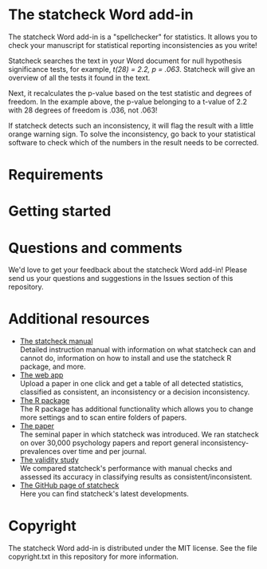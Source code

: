 # The statcheck Word add-in
The statcheck Word add-in is a "spellchecker" for statistics. It allows you to 
check your manuscript for statistical reporting inconsistencies as you write!

Statcheck searches the text in your Word document for null hypothesis 
significance tests, for example, *t(28) = 2.2, p = .063*. Statcheck will give
an overview of all the tests it found in the text.

Next, it recalculates the p-value based on the test statistic and degrees of 
freedom. In the example above, the p-value belonging to a t-value of 2.2 with 28
degrees of freedom is .036, not .063!

If statcheck detects such an inconsistency, it will flag the result with a 
little orange warning sign. To solve the inconsistency, go back to your
statistical software to check which of the numbers in the result needs to be
corrected.

# Requirements

# Getting started

# Questions and comments
We'd love to get your feedback about the statcheck Word add-in! Please send us 
your questions and suggestions in the Issues section of this repository.

# Additional resources
* [The statcheck manual](https://rpubs.com/michelenuijten/statcheckmanual) 
<br> Detailed instruction manual with information on what statcheck can and 
    cannot do, information on how to install and use the statcheck R package, 
    and more.
* [The web app](http://statcheck.io)
<br> Upload a paper in one click and get a table of all detected statistics, 
    classified as consistent, an inconsistency or a decision inconsistency.
* [The R package](http://cran.r-project.org/web/packages/statcheck/)
<br> The R package has additional functionality which allows you to change more 
    settings and to scan entire folders of papers.
* [The paper](https://doi.org/10.3758/s13428-015-0664-2)
<br> The seminal paper in which statcheck was introduced. We ran statcheck on 
    over 30,000 psychology papers and report general inconsistency-prevalences 
    over time and per journal.
* [The validity study](https://psyarxiv.com/tcxaj/)
<br> We compared statcheck's performance with manual checks and assessed its 
    accuracy in classifying results as consistent/inconsistent.
* [The GitHub page of statcheck](https://github.com/MicheleNuijten/statcheck)
<br> Here you can find statcheck's latest developments.

# Copyright
The statcheck Word add-in is distributed under the MIT license. See the file
copyright.txt in this repository for more information.